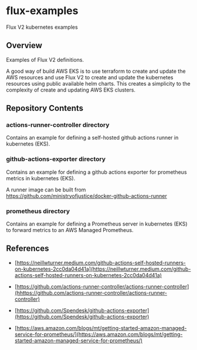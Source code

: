 # flux-examples
Flux V2 kubernetes examples 

## Overview 

Examples of Flux V2 definitions.

A good way of build AWS EKS is to use terraform to create and update the AWS resources and use Flux V2
to create and update the kubernetes resources using public available helm charts. This creates a simplicity to the complexity of create and updating AWS EKS clusters.  

## Repository Contents 

### actions-runner-controller directory 

Contains an example for defining a self-hosted github actions runner in kubernetes (EKS).

### github-actions-exporter directory 

Contains an example for defining a github actions exporter for prometheus metrics in kubernetes (EKS).

A runner image can be built from https://github.com/ministryofjustice/docker-github-actions-runner

### prometheus directory 

Contains an example for defining a Prometheus server in kubernetes (EKS) to forward metrics to an AWS Managed Prometheus.

## References 

- [https://neillwturner.medium.com/github-actions-self-hosted-runners-on-kubernetes-2cc0da04d41a](https://neillwturner.medium.com/github-actions-self-hosted-runners-on-kubernetes-2cc0da04d41a)

- [https://github.com/actions-runner-controller/actions-runner-controller](hhttps://github.com/actions-runner-controller/actions-runner-controller)

- [https://github.com/Spendesk/github-actions-exporter](https://github.com/Spendesk/github-actions-exporter)

- [https://aws.amazon.com/blogs/mt/getting-started-amazon-managed-service-for-prometheus/](https://aws.amazon.com/blogs/mt/getting-started-amazon-managed-service-for-prometheus/)


